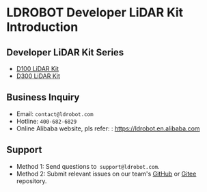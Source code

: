 # LDROBOT Developer LiDAR Kit Introduction
## Developer LiDAR Kit Series

- [D100 LiDAR Kit](./D100Kit.md)
- [D300 LiDAR Kit](./D300Kit.md)

## Business Inquiry

- Email: `contact@ldrobot.com`
- Hotline: `400-682-6829`
- Online Alibaba website, pls refer: : https://ldrobot.en.alibaba.com

## Support

- Method 1: Send questions to` support@ldrobot.com`.
- Method 2: Submit relevant issues on our team's [GitHub](https://github.com/ldrobotSensorTeam) or [Gitee](https://gitee.com/ldrobotSensorTeam) repository.

